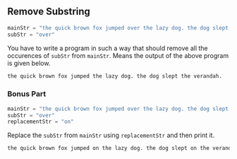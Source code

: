## Remove Substring

```python
mainStr = "the quick brown fox jumped over the lazy dog. the dog slept over the verandah."
subStr = "over"
```

You have to write a program in such a way that should remove all the occurences of `subStr` from `mainStr`. Means the output of the above program is given below.

```python
the quick brown fox jumped the lazy dog. the dog slept the verandah.
```

### Bonus Part
```python
mainStr = "the quick brown fox jumped over the lazy dog. the dog slept over the verandah."
subStr = "over"
replacementStr = "on"
```

Replace the `subStr` from `mainStr` using `replacementStr` and then print it.
```python
the quick brown fox jumped on the lazy dog. the dog slept on the verandah.
```